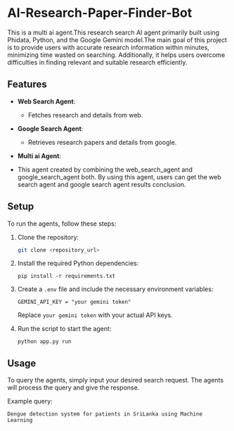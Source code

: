 # AI-Research-Paper-Finder-Bot
This is a multi ai agent.This research search AI agent primarily built using Phidata, Python, and the Google Gemini model.The main goal of this project is to provide users with accurate research information within minutes, minimizing time wasted on searching. Additionally, it helps users overcome difficulties in finding relevant and suitable research efficiently.


## Features

- **Web Search Agent**: 
  - Fetches research and details from web.

- **Google Search Agent**:
  - Retrieves research papers and details from google.

-  **Multi ai Agent**:
  - This agent created by combining the web_search_agent and google_search_agent both. By using this agent, users can get the web search agent and google search  agent results conclusion.

## Setup

To run the agents, follow these steps:

1. Clone the repository:

    ```bash
    git clone <repository_url>
    ```

2. Install the required Python dependencies:

    ```terminal
    pip install -r requirements.txt
    ```

3. Create a `.env` file and include the necessary environment variables:

    ```text
    GEMINI_API_KEY = "your gemini token"
    ```

    Replace `your gemini token` with your actual API keys.


4. Run the script to start the agent:

    ```terminal
    python app.py run
    ```

## Usage
To query the agents, simply input your desired search request. The agents will process the query and give the response.

Example query:

```text
Dengue detection system for patients in SriLanka using Machine Learning
